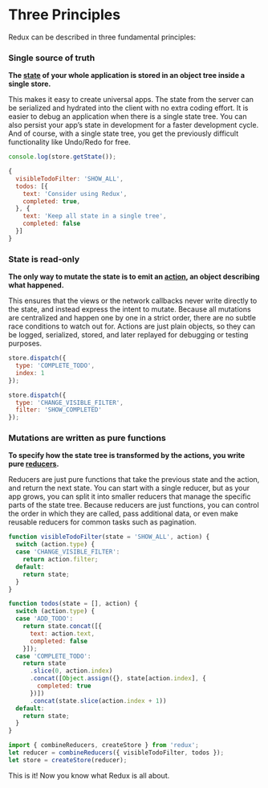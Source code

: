 # Three Principles

Redux can be described in three fundamental principles:

### Single source of truth

**The [state](../Glossary.md#state) of your whole application is stored in an object tree inside a single store.**

This makes it easy to create universal apps. The state from the server can be serialized and hydrated into the client with no extra coding effort. It is easier to debug an application when there is a single state tree. You can also persist your app’s state in development for a faster development cycle. And of course, with a single state tree, you get the previously difficult functionality like Undo/Redo for free.

```js
console.log(store.getState());

{
  visibleTodoFilter: 'SHOW_ALL',
  todos: [{
    text: 'Consider using Redux',
    completed: true,
  }, {
    text: 'Keep all state in a single tree',
    completed: false
  }]
}
```

### State is read-only

**The only way to mutate the state is to emit an [action](../Glossary.md#action), an object describing what happened.**

This ensures that the views or the network callbacks never write directly to the state, and instead express the intent to mutate. Because all mutations are centralized and happen one by one in a strict order, there are no subtle race conditions to watch out for. Actions are just plain objects, so they can be logged, serialized, stored, and later replayed for debugging or testing purposes.

```js
store.dispatch({
  type: 'COMPLETE_TODO',
  index: 1
});

store.dispatch({
  type: 'CHANGE_VISIBLE_FILTER',
  filter: 'SHOW_COMPLETED'
});
```

### Mutations are written as pure functions

**To specify how the state tree is transformed by the actions, you write pure [reducers](../Glossary.md#reducer).**

Reducers are just pure functions that take the previous state and the action, and return the next state. You can start with a single reducer, but as your app grows, you can split it into smaller reducers that manage the specific parts of the state tree. Because reducers are just functions, you can control the order in which they are called, pass additional data, or even make reusable reducers for common tasks such as pagination.

```js
function visibleTodoFilter(state = 'SHOW_ALL', action) {
  switch (action.type) {
  case 'CHANGE_VISIBLE_FILTER':
    return action.filter;
  default:
    return state;
  }
}

function todos(state = [], action) {
  switch (action.type) {
  case 'ADD_TODO':
    return state.concat([{
      text: action.text,
      completed: false
    }]);
  case 'COMPLETE_TODO':
    return state
      .slice(0, action.index)
      .concat([Object.assign({}, state[action.index], {
        completed: true
      })])
      .concat(state.slice(action.index + 1))
  default:
    return state;
  }
}

import { combineReducers, createStore } from 'redux';
let reducer = combineReducers({ visibleTodoFilter, todos });
let store = createStore(reducer);
```

This is it! Now you know what Redux is all about.